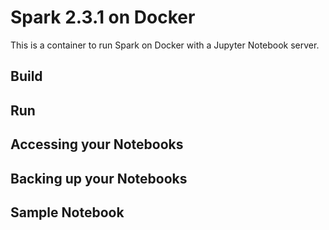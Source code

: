 # Spark 2.3.1 on Docker
This is a container to run Spark on Docker with a Jupyter Notebook server. 

## Build

## Run

## Accessing your Notebooks

## Backing up your Notebooks

## Sample Notebook

